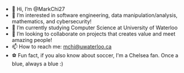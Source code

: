 - 👋 Hi, I’m @MarkChi27
- 👀 I’m interested in software engineering, data manipulation/analysis, mathematics, and cybersecurity!
- 🌱 I’m currently studying Computer Science at University of Waterloo
- 💞️ I’m looking to collaborate on projects that creates value and meet amazing people!
- 📫 How to reach me: mchi@uwaterloo.ca
- :soccer: Fun fact, if you also know about soccer, I'm a Chelsea fan. Once a blue, always a blue :)
